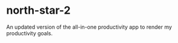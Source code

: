 # north-star-2
An updated version of the all-in-one productivity app to render my productivity goals.
